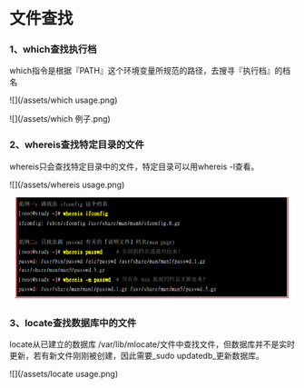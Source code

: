 # 文件查找

### 1、which查找执行档

which指令是根据『PATH』这个环境变量所规范的路径，去搜寻『执行档』的档名

![](/assets/which usage.png)

![](/assets/which 例子.png)

### 2、whereis查找特定目录的文件

whereis只会查找特定目录中的文件，特定目录可以用whereis -l查看。

![](/assets/whereis usage.png)

![](/assets/whereis用例.png)

### 3、locate查找数据库中的文件

locate从已建立的数据库 /var/lib/mlocate/文件中查找文件，但数据库并不是实时更新，若有新文件刚刚被创建，因此需要_sudo updatedb_更新数据库。

![](/assets/locate usage.png)

